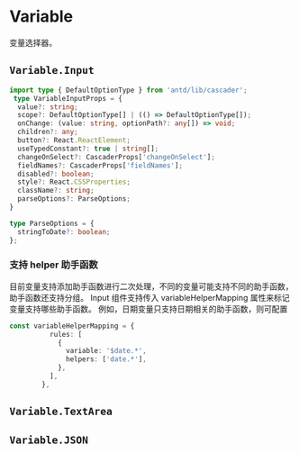 # Variable

变量选择器。

## `Variable.Input`

```ts
import type { DefaultOptionType } from 'antd/lib/cascader';
 type VariableInputProps = {
  value?: string;
  scope?: DefaultOptionType[] | (() => DefaultOptionType[]);
  onChange: (value: string, optionPath?: any[]) => void;
  children?: any;
  button?: React.ReactElement;
  useTypedConstant?: true | string[];
  changeOnSelect?: CascaderProps['changeOnSelect'];
  fieldNames?: CascaderProps['fieldNames'];
  disabled?: boolean;
  style?: React.CSSProperties;
  className?: string;
  parseOptions?: ParseOptions;
}

type ParseOptions = {
  stringToDate?: boolean;
};
```

<code src="./demos/demo1.tsx"></code>

### 支持 helper 助手函数
目前变量支持添加助手函数进行二次处理，不同的变量可能支持不同的助手函数，助手函数还支持分组。
Input 组件支持传入 variableHelperMapping 属性来标记变量支持哪些助手函数。
例如，日期变量只支持日期相关的助手函数，则可配置
```ts
const variableHelperMapping = {
          rules: [
            {
              variable: '$date.*',
              helpers: ['date.*'],
            },
          ],
        },

```
<code src="./demos/demo1.tsx"></code>

## `Variable.TextArea`

<code src="./demos/demo2.tsx"></code>

## `Variable.JSON`

<code src="./demos/demo3.tsx"></code>
